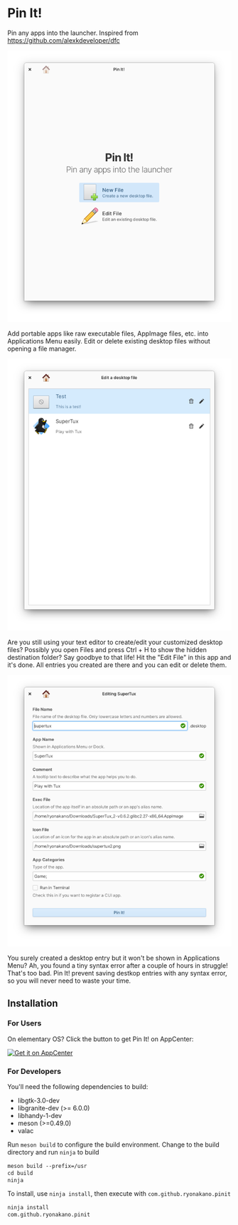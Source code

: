 # Pin It!
Pin any apps into the launcher. Inspired from https://github.com/alexkdeveloper/dfc

![Welcome View](data/screenshot-welcome-view.png)

Add portable apps like raw executable files, AppImage files, etc. into Applications Menu easily. Edit or delete existing desktop files without opening a file manager.

![Files View](data/screenshot-files-view.png)

Are you still using your text editor to create/edit your customized desktop files? Possibly you open Files and press Ctrl + H to show the hidden destination folder? Say goodbye to that life! Hit the "Edit File" in this app and it's done. All entries you created are there and you can edit or delete them.

![Edit View](data/screenshot-edit-view.png)

You surely created a desktop entry but it won't be shown in Applications Menu? Ah, you found a tiny syntax error after a couple of hours in struggle! That's too bad. Pin It! prevent saving destkop entries with any syntax error, so you will never need to waste your time.

## Installation
### For Users
On elementary OS? Click the button to get Pin It! on AppCenter:

[![Get it on AppCenter](https://appcenter.elementary.io/badge.svg)](https://appcenter.elementary.io/com.github.ryonakano.pinit)

### For Developers
You'll need the following dependencies to build:

* libgtk-3.0-dev
* libgranite-dev (>= 6.0.0)
* libhandy-1-dev
* meson (>=0.49.0)
* valac

Run `meson build` to configure the build environment. Change to the build directory and run `ninja` to build

    meson build --prefix=/usr
    cd build
    ninja

To install, use `ninja install`, then execute with `com.github.ryonakano.pinit`

    ninja install
    com.github.ryonakano.pinit
